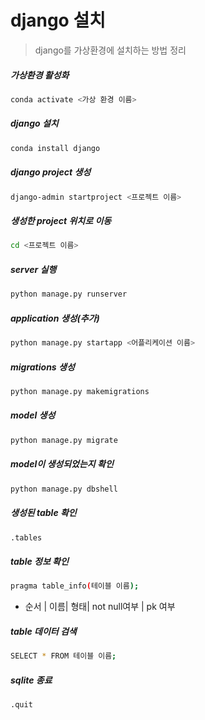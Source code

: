 # django 설치

> django를 가상환경에 설치하는 방법 정리



##### 가상환경 활성화

```bash
conda activate <가상 환경 이름>
```



##### django 설치

```bash
conda install django
```



##### django project 생성

```bash
django-admin startproject <프로젝트 이름>
```



##### 생성한 project 위치로 이동

```bash
cd <프로젝트 이름>
```



##### server 실행

```bash
python manage.py runserver
```




##### application 생성(추가)

```bash
python manage.py startapp <어플리케이션 이름>
```



##### migrations 생성

```bash
python manage.py makemigrations
```



##### model 생성

```bash
python manage.py migrate
```

 

##### model이 생성되었는지 확인

```bash
python manage.py dbshell
```



##### 생성된 table 확인

```bash
.tables
```



##### table 정보 확인

```bash 
pragma table_info(테이블 이름);
```

- 순서 | 이름| 형태| not null여부  | pk 여부



##### table 데이터 검색

```bash
SELECT * FROM 테이블 이름;
```



##### sqlite 종료

```bash
.quit
```